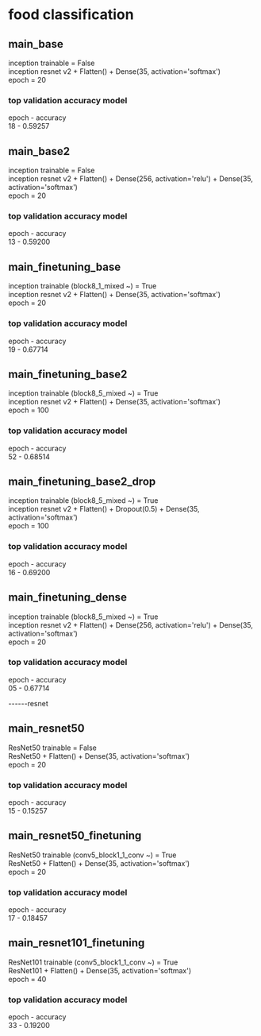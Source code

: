 # food classification

## main_base
inception trainable = False  
inception resnet v2 + Flatten() + Dense(35, activation='softmax')  
epoch = 20  

### top validation accuracy model
epoch - accuracy  
18 - 0.59257

## main_base2
inception trainable = False  
inception resnet v2 + Flatten() + Dense(256, activation='relu') + Dense(35, activation='softmax')  
epoch = 20

### top validation accuracy model
epoch - accuracy  
13 - 0.59200

## main_finetuning_base
inception trainable (block8_1_mixed ~) = True  
inception resnet v2 + Flatten() + Dense(35, activation='softmax')  
epoch = 20

### top validation accuracy model
epoch - accuracy  
19 - 0.67714

## main_finetuning_base2
inception trainable (block8_5_mixed ~) = True  
inception resnet v2 + Flatten() + Dense(35, activation='softmax')  
epoch = 100

### top validation accuracy model
epoch - accuracy  
52 - 0.68514

## main_finetuning_base2_drop
inception trainable (block8_5_mixed ~) = True  
inception resnet v2 + Flatten() + Dropout(0.5) + Dense(35, activation='softmax')  
epoch = 100

### top validation accuracy model
epoch - accuracy  
16 - 0.69200

## main_finetuning_dense
inception trainable (block8_5_mixed ~) = True  
inception resnet v2 + Flatten() + Dense(256, activation='relu') + Dense(35, activation='softmax')  
epoch = 20

### top validation accuracy model
epoch - accuracy  
05 - 0.67714


------resnet
## main_resnet50
ResNet50 trainable = False  
ResNet50 + Flatten() + Dense(35, activation='softmax')  
epoch = 20

### top validation accuracy model
epoch - accuracy  
15 - 0.15257

## main_resnet50_finetuning
ResNet50 trainable (conv5_block1_1_conv ~) = True  
ResNet50 + Flatten() + Dense(35, activation='softmax')  
epoch = 20

### top validation accuracy model
epoch - accuracy  
17 - 0.18457

## main_resnet101_finetuning
ResNet101 trainable (conv5_block1_1_conv ~) = True  
ResNet101 + Flatten() + Dense(35, activation='softmax')  
epoch = 40

### top validation accuracy model
epoch - accuracy  
33 - 0.19200
